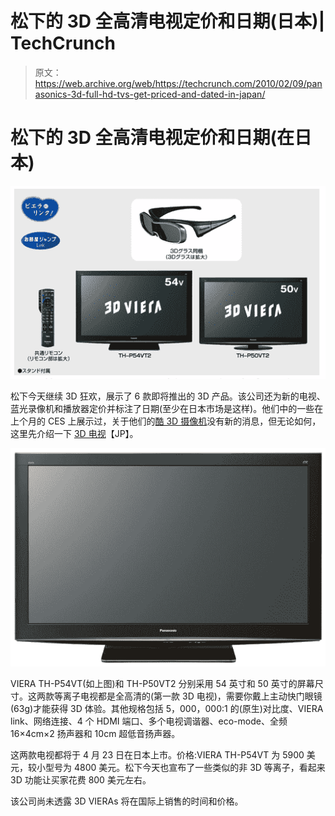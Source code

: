 # 松下的 3D 全高清电视定价和日期(日本)| TechCrunch

> 原文：<https://web.archive.org/web/https://techcrunch.com/2010/02/09/panasonics-3d-full-hd-tvs-get-priced-and-dated-in-japan/>

# 松下的 3D 全高清电视定价和日期(在日本)

[![](img/8056ce738eaba53a3b4dc459427fd3bc.png "panasonic_3d")](https://web.archive.org/web/20230322164156/http://www.crunchgear.com/2010/02/09/panasonics-3d-full-hd-tvs-get-priced-and-dated-in-japan/panasonic_3d/)

松下今天继续 3D 狂欢，展示了 6 款即将推出的 3D 产品。该公司还为新的电视、蓝光录像机和播放器定价并标注了日期(至少在日本市场是这样)。他们中的一些在上个月的 CES 上展示过，关于他们的[酷 3D 摄像机](https://web.archive.org/web/20230322164156/http://www.crunchgear.com/2010/01/06/panasonic-finally-releases-its-3d-camcorder-and-it-looks-like-wall-e/)没有新的消息，但无论如何，这里先介绍一下 [3D 电视](https://web.archive.org/web/20230322164156/http://panasonic.co.jp/corp/news/official.data/data.dir/jn100209-3/jn100209-3.html)【JP】。

[![](img/439e455cefd59193fdb445e8ce7d545e.png "panasonic_TH-P54VT2")](https://web.archive.org/web/20230322164156/http://www.crunchgear.com/2010/02/09/panasonics-3d-full-hd-tvs-get-priced-and-dated-in-japan/panasonic_th-p54vt2-2/)

VIERA TH-P54VT(如上图)和 TH-P50VT2 分别采用 54 英寸和 50 英寸的屏幕尺寸。这两款等离子电视都是全高清的(第一款 3D 电视)，需要你戴上主动快门眼镜(63g)才能获得 3D 体验。其他规格包括 5，000，000:1 的(原生)对比度、VIERA link、网络连接、4 个 HDMI 端口、多个电视调谐器、eco-mode、全频 16×4cm×2 扬声器和 10cm 超低音扬声器。

这两款电视都将于 4 月 23 日在日本上市。价格:VIERA TH-P54VT 为 5900 美元，较小型号为 4800 美元。松下今天也宣布了一些类似的非 3D 等离子，看起来 3D 功能让买家花费 800 美元左右。

该公司尚未透露 3D VIERAs 将在国际上销售的时间和价格。